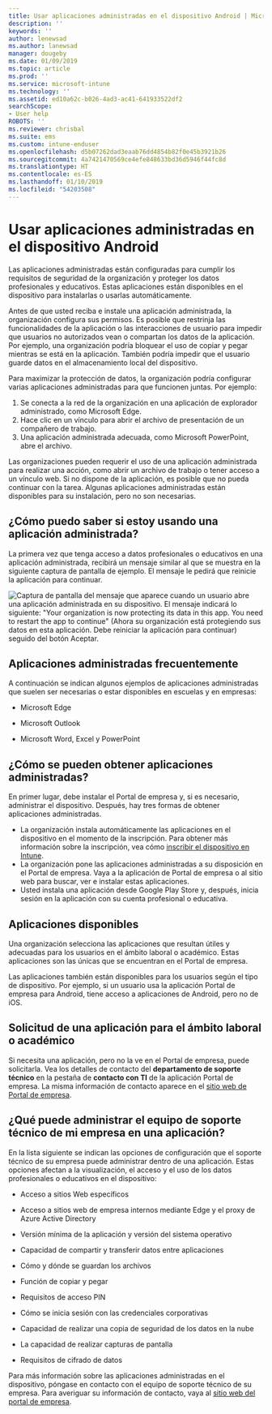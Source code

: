 ```yaml
---
title: Usar aplicaciones administradas en el dispositivo Android | Microsoft Docs
description: ''
keywords: ''
author: lenewsad
ms.author: lanewsad
manager: dougeby
ms.date: 01/09/2019
ms.topic: article
ms.prod: ''
ms.service: microsoft-intune
ms.technology: ''
ms.assetid: ed10a62c-b026-4ad3-ac41-641933522df2
searchScope:
- User help
ROBOTS: ''
ms.reviewer: chrisbal
ms.suite: ems
ms.custom: intune-enduser
ms.openlocfilehash: d5b07262dad3eaab76dd4854b82f0e45b3921b26
ms.sourcegitcommit: 4a7421470569ce4efe848633bd36d5946f44fc8d
ms.translationtype: HT
ms.contentlocale: es-ES
ms.lasthandoff: 01/10/2019
ms.locfileid: "54203508"
---
```

# <a name="use-managed-apps-on-your-android-device"></a>Usar aplicaciones administradas en el dispositivo Android
Las aplicaciones administradas están configuradas para cumplir los requisitos de seguridad de la organización y proteger los datos profesionales y educativos. Estas aplicaciones están disponibles en el dispositivo para instalarlas o usarlas automáticamente. 

Antes de que usted reciba e instale una aplicación administrada, la organización configura sus permisos. Es posible que restrinja las funcionalidades de la aplicación o las interacciones de usuario para impedir que usuarios no autorizados vean o compartan los datos de la aplicación. Por ejemplo, una organización podría bloquear el uso de copiar y pegar mientras se está en la aplicación. También podría impedir que el usuario guarde datos en el almacenamiento local del dispositivo.

Para maximizar la protección de datos, la organización podría configurar varias aplicaciones administradas para que funcionen juntas. Por ejemplo:
1. Se conecta a la red de la organización en una aplicación de explorador administrado, como Microsoft Edge.
2. Hace clic en un vínculo para abrir el archivo de presentación de un compañero de trabajo.
3. Una aplicación administrada adecuada, como Microsoft PowerPoint, abre el archivo.

Las organizaciones pueden requerir el uso de una aplicación administrada para realizar una acción, como abrir un archivo de trabajo o tener acceso a un vínculo web. Si no dispone de la aplicación, es posible que no pueda continuar con la tarea. Algunas aplicaciones administradas están disponibles para su instalación, pero no son necesarias.

## <a name="how-do-i-know-im-using-a-managed-app"></a>¿Cómo puedo saber si estoy usando una aplicación administrada?
La primera vez que tenga acceso a datos profesionales o educativos en una aplicación administrada, recibirá un mensaje similar al que se muestra en la siguiente captura de pantalla de ejemplo. El mensaje le pedirá que reinicie la aplicación para continuar.

![Captura de pantalla del mensaje que aparece cuando un usuario abre una aplicación administrada en su dispositivo. El mensaje indicará lo siguiente: "Your organization is now protecting its data in this app. You need to restart the app to continue" (Ahora su organización está protegiendo sus datos en esta aplicación. Debe reiniciar la aplicación para continuar) seguido del botón Aceptar.](./media/managed-apps-message.png)

## <a name="commonly-managed-apps"></a>Aplicaciones administradas frecuentemente  
A continuación se indican algunos ejemplos de aplicaciones administradas que suelen ser necesarias o estar disponibles en escuelas y en empresas:

-   Microsoft Edge

-   Microsoft Outlook

-   Microsoft Word, Excel y PowerPoint

## <a name="how-do-i-get-managed-apps"></a>¿Cómo se pueden obtener aplicaciones administradas?
En primer lugar, debe instalar el Portal de empresa y, si es necesario, administrar el dispositivo. Después, hay tres formas de obtener aplicaciones administradas.
* La organización instala automáticamente las aplicaciones en el dispositivo en el momento de la inscripción. Para obtener más información sobre la inscripción, vea cómo [inscribir el dispositivo en Intune](enroll-your-device-in-Intune-android.md).
* La organización pone las aplicaciones administradas a su disposición en el Portal de empresa. Vaya a la aplicación de Portal de empresa o al sitio web para buscar, ver e instalar estas aplicaciones. 
* Usted instala una aplicación desde Google Play Store y, después, inicia sesión en la aplicación con su cuenta profesional o educativa.  

 ## <a name="available-apps"></a>Aplicaciones disponibles   
 Una organización selecciona las aplicaciones que resultan útiles y adecuadas para los usuarios en el ámbito laboral o académico. Estas aplicaciones son las únicas que se encuentran en el Portal de empresa.   

 Las aplicaciones también están disponibles para los usuarios según el tipo de dispositivo. Por ejemplo, si un usuario usa la aplicación Portal de empresa para Android, tiene acceso a aplicaciones de Android, pero no de iOS.   

 ## <a name="request-an-app-for-work-or-school"></a>Solicitud de una aplicación para el ámbito laboral o académico   
 Si necesita una aplicación, pero no la ve en el Portal de empresa, puede solicitarla. Vea los detalles de contacto del **departamento de soporte técnico** en la pestaña de **contacto con TI** de la aplicación Portal de empresa. La misma información de contacto aparece en el [sitio web de Portal de empresa](https://go.microsoft.com/fwlink/?linkid=2010980).   

## <a name="what-can-my-company-support-manage-in-an-app"></a>¿Qué puede administrar el equipo de soporte técnico de mi empresa en una aplicación?  
En la lista siguiente se indican las opciones de configuración que el soporte técnico de su empresa puede administrar dentro de una aplicación. Estas opciones afectan a la visualización, el acceso y el uso de los datos profesionales o educativos en el dispositivo:

* Acceso a sitios Web específicos  

* Acceso a sitios web de empresa internos mediante Edge y el proxy de Azure Active Directory  

* Versión mínima de la aplicación y versión del sistema operativo

* Capacidad de compartir y transferir datos entre aplicaciones  

* Cómo y dónde se guardan los archivos  

* Función de copiar y pegar  

* Requisitos de acceso PIN  

* Cómo se inicia sesión con las credenciales corporativas  

* Capacidad de realizar una copia de seguridad de los datos en la nube  

* La capacidad de realizar capturas de pantalla  

* Requisitos de cifrado de datos  

Para más información sobre las aplicaciones administradas en el dispositivo, póngase en contacto con el equipo de soporte técnico de su empresa. Para averiguar su información de contacto, vaya al [sitio web del portal de empresa](https://go.microsoft.com/fwlink/?linkid=2010980).
